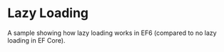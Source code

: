 # Lazy Loading

A sample showing how lazy loading works in EF6 (compared to no lazy loading in EF Core).
